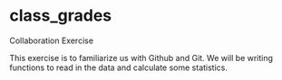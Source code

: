 # class_grades
Collaboration Exercise

This exercise is to familiarize us with Github and Git. We will be writing functions to read in the data and calculate some statistics.

